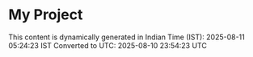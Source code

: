 # My Project

This content is dynamically generated in Indian Time (IST): 2025-08-11 05:24:23 IST
Converted to UTC: 2025-08-10 23:54:23 UTC
